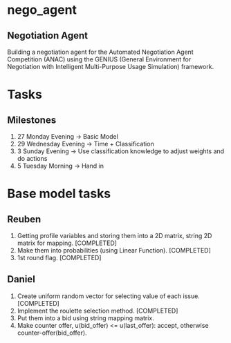 # nego_agent
## Negotiation Agent

Building a negotiation agent for the Automated Negotiation Agent Competition (ANAC) using the GENIUS (General Environment for Negotiation with Intelligent Multi-Purpose Usage Simulation) framework.

# Tasks

## Milestones

1) 27 Monday Evening -> Basic Model
2) 29 Wednesday Evening -> Time + Classification
3) 3 Sunday Evening -> Use classification knowledge to adjust weights and do actions
4) 5 Tuesday Morning -> Hand in

# Base model tasks

## Reuben

1) Getting profile variables and storing them into a 2D matrix, string 2D matrix for mapping. [COMPLETED]
2) Make them into probabilities (using Linear Function). [COMPLETED]
3) 1st round flag. [COMPLETED]

## Daniel

1) Create uniform random vector for selecting value of each issue. [COMPLETED]
2) Implement the roulette selection method. [COMPLETED]
3) Put them into a bid using string mapping matrix.
4) Make counter offer, u(bid_offer) <= u(last_offer): accept, otherwise counter-offer(bid_offer).
